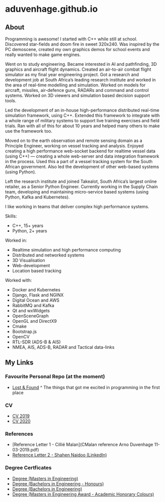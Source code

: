 # aduvenhage.github.io

## About
Programming is awesome!  I started with C++ while still at school.  Discovered star-fields and doom fire in sweet 320x240.  Was inspired by the PC demoscene, created my own graphics demos for school events and really wanted to make game engines.

Went on to study engineering.  Became interested in AI and pathfinding, 3D graphics and aircraft flight dynamics.  Created an air-to-air combat flight simulator as my final year engineering project.
Got a research and development job at South Africa’s leading research institute and worked in the area of real-time modelling and simulation.  Worked on models for aircraft, missiles, air-defence guns, RADARs and command and control systems.  Worked on 3D viewers and simulation based decision support tools.

Led the development of an in-house high-performance distributed real-time simulation framework, using C++.  Extended this framework to integrate with a whole range of military systems to support live training exercises and field trials.  Ran with all of this for about 10 years and helped many others to make use the framework too.

Moved on to the earth observation and remote sensing domain as a Principle Engineer, working on vessel tracking and analysis.  Enjoyed creating a high performance web-socket backend for realtime vessel data (using C++) — creating a whole web-server and data integration framework in the process.  Used this a part of a vessel tracking system for the South African government.  Also led the development of other web-based systems (using Python).

Left the research institute and joined Takealot, South Africa’s largest online retailer, as a Senior Python Engineer.  Currently working in the Supply Chain team, developing and maintaining micro-service based systems (using Python, Kafka and Kubernetes).

I like working in teams that deliver complex high performance systems.

Skills:
- C++, 15+ years
- Python, 2+ years

Worked in:
- Realtime simulation and high performance computing
- Distributed and networked systems
- 3D Visualisation
- Web-development
- Location based tracking

Worked with:
- Docker and Kubernetes
- Django, Flask and NGINX
- Digital Ocean and AWS
- RabbitMQ and Kafka
- Qt and wxWidgets
- OpenSceneGraph
- OpenGL and DirectX9
- Cmake
- Bootstrap.js
- OpenCV
- RTL-SDR (ADS-B & AIS)
- NMEA, AIS, ADS-B, RADAR and Tactical data-links


## My Links
### Favourite Personal Repo (at the moment)
- [Lost & Found](https://github.com/aduvenhage/lostnfound)
  ^ The things that got me excited in programming in the first place

### CV
- [CV 2019](arno_duvenhage_cv_2019.pdf)
- [CV 2020](arno_duvenhage_cv_2020.pdf)

### References
- [Reference Letter 1 - Cillié Malan](CMalan reference Arno Duvenhage 11-03-2019.pdf)
- [Reference Letter 2 - Shahen Naidoo (LinkedIn)](https://www.linkedin.com/in/aduvenhage)

### Degree Certficates
- [Degree (Masters in Engineering)](degree_meng.pdf)
- [Degree (Bachelors in Engineering - Honours)](degree_beng_hons.pdf)
- [Degree (Bachelors in Engineering)](degree_beng.pdf)
- [Degree (Masters in Engineering Award - Academic Honorary Colours)](degree_meng_award.pdf)
